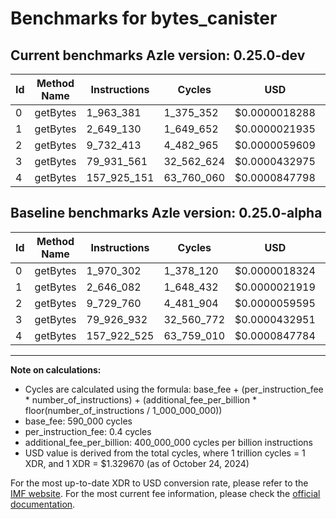 # Benchmarks for bytes_canister

## Current benchmarks Azle version: 0.25.0-dev

| Id  | Method Name | Instructions | Cycles     | USD           | USD/Million Calls | Change                            |
| --- | ----------- | ------------ | ---------- | ------------- | ----------------- | --------------------------------- |
| 0   | getBytes    | 1_963_381    | 1_375_352  | $0.0000018288 | $1.82             | <font color="green">-6_921</font> |
| 1   | getBytes    | 2_649_130    | 1_649_652  | $0.0000021935 | $2.19             | <font color="red">+3_048</font>   |
| 2   | getBytes    | 9_732_413    | 4_482_965  | $0.0000059609 | $5.96             | <font color="red">+2_653</font>   |
| 3   | getBytes    | 79_931_561   | 32_562_624 | $0.0000432975 | $43.29            | <font color="red">+4_629</font>   |
| 4   | getBytes    | 157_925_151  | 63_760_060 | $0.0000847798 | $84.77            | <font color="red">+2_626</font>   |

## Baseline benchmarks Azle version: 0.25.0-alpha

| Id  | Method Name | Instructions | Cycles     | USD           | USD/Million Calls |
| --- | ----------- | ------------ | ---------- | ------------- | ----------------- |
| 0   | getBytes    | 1_970_302    | 1_378_120  | $0.0000018324 | $1.83             |
| 1   | getBytes    | 2_646_082    | 1_648_432  | $0.0000021919 | $2.19             |
| 2   | getBytes    | 9_729_760    | 4_481_904  | $0.0000059595 | $5.95             |
| 3   | getBytes    | 79_926_932   | 32_560_772 | $0.0000432951 | $43.29            |
| 4   | getBytes    | 157_922_525  | 63_759_010 | $0.0000847784 | $84.77            |

---

**Note on calculations:**

- Cycles are calculated using the formula: base_fee + (per_instruction_fee \* number_of_instructions) + (additional_fee_per_billion \* floor(number_of_instructions / 1_000_000_000))
- base_fee: 590_000 cycles
- per_instruction_fee: 0.4 cycles
- additional_fee_per_billion: 400_000_000 cycles per billion instructions
- USD value is derived from the total cycles, where 1 trillion cycles = 1 XDR, and 1 XDR = $1.329670 (as of October 24, 2024)

For the most up-to-date XDR to USD conversion rate, please refer to the [IMF website](https://www.imf.org/external/np/fin/data/rms_sdrv.aspx).
For the most current fee information, please check the [official documentation](https://internetcomputer.org/docs/current/developer-docs/gas-cost#execution).
